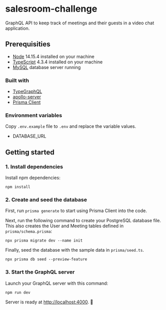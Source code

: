 # salesroom-challenge

GraphQL API to keep track of meetings and their guests in a video chat application.


## Prerequisities

- [Node](https://nodejs.org/en/) 14.15.4 installed on your machine
- [TypeScript](https://www.typescriptlang.org) 4.3.4 installed on your machine
- [MySQL](https://www.mysql.com/) database server running

### Built with

- [TypeGraphQL](https://typegraphql.com/) 
- [apollo-server](https://www.apollographql.com/docs/apollo-server)
- [Prisma Client](https://www.prisma.io/docs/concepts/components/prisma-client)

### Environment variables

Copy `.env.example` file to `.env` and replace the variable values.

- DATABASE_URL


## Getting started

### 1. Install dependencies

Install npm dependencies:

```
npm install
```

### 2. Create and seed the database

First, run `prisma generate` to start using Prisma Client into the code.

Next, run the following command to create your PostgreSQL database file. This also creates the User and Meeting tables defined in `prisma/schema.prisma`:

```
npx prisma migrate dev --name init
```

Finally, seed the database with the sample data in `prisma/seed.ts`.

```
npx prisma db seed --preview-feature
```

### 3. Start the GraphQL server

Launch your GraphQL server with this command:

```
npm run dev
```

Server is ready at [http://localhost:4000](http://localhost:4000). 🚀